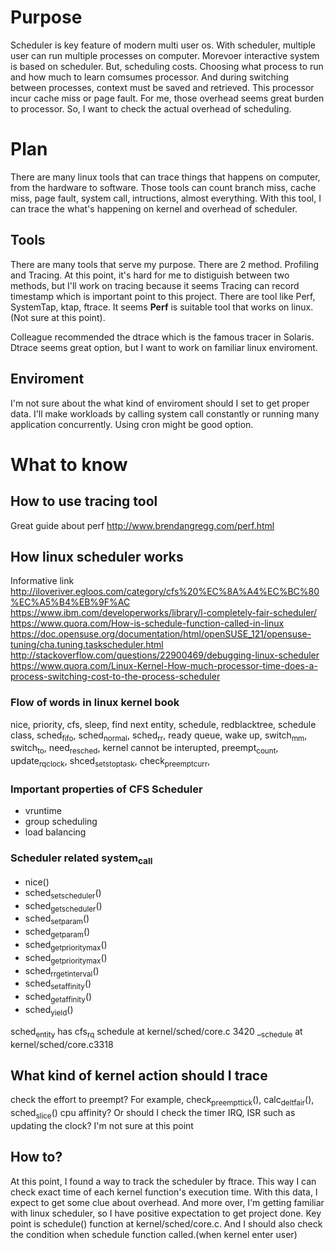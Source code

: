 Purpose
=======

Scheduler is key feature of modern multi user os. With scheduler, multiple user can run multiple processes on computer. Morevoer interactive system is based on scheduler. But, scheduling costs. Choosing what process to run and how much to learn comsumes processor. And during switching between processes, context must be saved and retrieved. This processor incur cache miss or page fault. For me, those overhead seems great burden to processor. So, I want to check the actual overhead of scheduling.

Plan
====

There are many linux tools that can trace things that happens on computer, from the hardware to software. Those tools can count branch miss, cache miss, page fault, system call, intructions, almost everything. With this tool, I can trace the what's happening on kernel and overhead of scheduler.

Tools
-----

There are many tools that serve my purpose. There are 2 method. Profiling and Tracing. At this point, it's hard for me to distiguish between two methods, but I'll work on tracing because it seems Tracing can record timestamp which is important point to this project. There are tool like Perf, SystemTap, ktap, ftrace. It seems **Perf** is suitable tool that works on linux.(Not sure at this point).

Colleague recommended the dtrace which is the famous tracer in Solaris. Dtrace seems great option, but I want to work on familiar linux enviroment.

Enviroment
----------

I'm not sure about the what kind of enviroment should I set to get proper data. I'll make workloads by calling system call constantly or running many application concurrently. Using cron might be good option.

What to know
============

How to use tracing tool
-----------------------

Great guide about perf <http://www.brendangregg.com/perf.html>

How linux scheduler works
-------------------------

Informative link <http://iloveriver.egloos.com/category/cfs%20%EC%8A%A4%EC%BC%80%EC%A5%B4%EB%9F%AC> <https://www.ibm.com/developerworks/library/l-completely-fair-scheduler/> <https://www.quora.com/How-is-schedule-function-called-in-linux> <https://doc.opensuse.org/documentation/html/openSUSE_121/opensuse-tuning/cha.tuning.taskscheduler.html> <http://stackoverflow.com/questions/22900469/debugging-linux-scheduler> <https://www.quora.com/Linux-Kernel-How-much-processor-time-does-a-process-switching-cost-to-the-process-scheduler>

### Flow of words in linux kernel book

nice, priority, cfs, sleep, find next entity, schedule, redblacktree, schedule class, sched<sub>fifo</sub>, sched<sub>normal</sub>, sched<sub>rr</sub>, ready queue, wake up, switch<sub>mm</sub>, switch<sub>to</sub>, need<sub>resched</sub>, kernel cannot be interupted, preempt<sub>count</sub>, update<sub>rqclock</sub>, shced<sub>setstoptask</sub>, check<sub>preemptcurr</sub>,

### Important properties of CFS Scheduler

-   vruntime
-   group scheduling
-   load balancing

### Scheduler related system<sub>call</sub>

-   nice()
-   sched<sub>setscheduler</sub>()
-   sched<sub>getscheduler</sub>()
-   sched<sub>setparam</sub>()
-   sched<sub>getparam</sub>()
-   sched<sub>getprioritymax</sub>()
-   sched<sub>getprioritymax</sub>()
-   sched<sub>rrgetinterval</sub>()
-   sched<sub>setaffinity</sub>()
-   sched<sub>getaffinity</sub>()
-   sched<sub>yield</sub>()

sched<sub>entity</sub> has cfs<sub>rq</sub> schedule at kernel/sched/core.c 3420 \_<sub>schedule</sub> at kernel/sched/core.c3318

What kind of kernel action should I trace
-----------------------------------------

check the effort to preempt? For example, check<sub>preempttick</sub>(), calc<sub>deltfair</sub>(), sched<sub>slice</sub>() cpu affinity? Or should I check the timer IRQ, ISR such as updating the clock? I'm not sure at this point

How to?
-------

At this point, I found a way to track the scheduler by ftrace. This way I can check exact time of each kernel function's execution time. With this data, I expect to get some clue about overhead. And more over, I'm getting familiar with linux scheduler, so I have positive expectation to get project done. Key point is schedule() function at kernel/sched/core.c. And I should also check the condition when schedule function called.(when kernel enter user)
